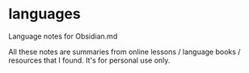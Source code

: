 # languages
Language notes for Obsidian.md

All these notes are summaries from online lessons / language books / resources that I found.
It's for personal use only.
